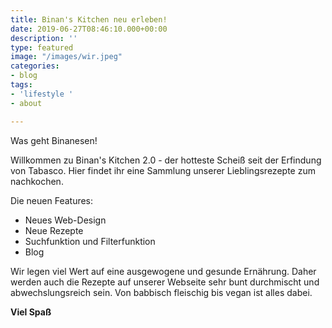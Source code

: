 ```yaml
---
title: Binan's Kitchen neu erleben!
date: 2019-06-27T08:46:10.000+00:00
description: ''
type: featured
image: "/images/wir.jpeg"
categories:
- blog
tags:
- 'lifestyle '
- about

---
```

Was geht Binanesen!

Willkommen zu Binan's Kitchen 2.0 - der hotteste Scheiß seit der Erfindung von Tabasco. Hier findet ihr eine Sammlung unserer Lieblingsrezepte zum nachkochen.

Die neuen Features:

* Neues Web-Design
* Neue Rezepte
* Suchfunktion und Filterfunktion
* Blog

Wir legen viel Wert auf eine ausgewogene und gesunde Ernährung. Daher werden auch die Rezepte auf unserer Webseite sehr bunt durchmischt und abwechslungsreich sein. Von babbisch fleischig bis vegan ist alles dabei.

**Viel Spaß**